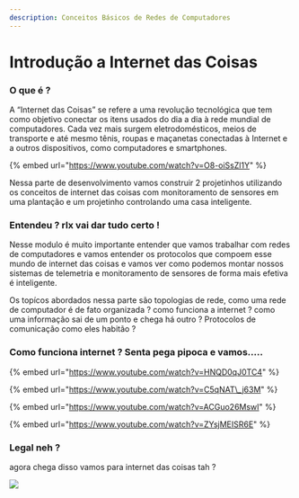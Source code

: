 ```yaml
---
description: Conceitos Básicos de Redes de Computadores
---
```


# Introdução a Internet das Coisas

### O que é ? 

A “Internet das Coisas” se refere a uma revolução tecnológica que tem como objetivo conectar os itens usados do dia a dia à rede mundial de computadores. Cada vez mais surgem eletrodomésticos, meios de transporte e até mesmo tênis, roupas e maçanetas conectadas à Internet e a outros dispositivos, como computadores e smartphones.

{% embed url="https://www.youtube.com/watch?v=O8-oiSsZl1Y" %}

Nessa parte de desenvolvimento vamos construir 2 projetinhos utilizando os conceitos de internet das coisas com monitoramento de sensores em uma plantação e um projetinho controlando uma casa inteligente.

### Entendeu ? rlx vai dar tudo certo ! 

Nesse modulo é muito importante entender que vamos trabalhar com redes de computadores e vamos entender os protocolos que compoem esse mundo de internet das coisas e vamos ver como podemos montar nossos sistemas de telemetria e monitoramento de sensores de forma mais efetiva é inteligente.

Os topícos abordados nessa parte são topologias de rede, como uma rede de computador é de fato organizada ? como funciona a internet ? como uma informação sai de um ponto e chega há outro ? Protocolos de comunicação como eles habitão ? 

### Como funciona internet ?  Senta pega pipoca e vamos.....

{% embed url="https://www.youtube.com/watch?v=HNQD0qJ0TC4" %}

{% embed url="https://www.youtube.com/watch?v=C5qNAT\_j63M" %}

{% embed url="https://www.youtube.com/watch?v=ACGuo26MswI" %}

{% embed url="https://www.youtube.com/watch?v=ZYsjMEISR6E" %}

### Legal neh ? 

agora chega disso vamos para internet das coisas tah ? 

![](https://www.falamart.com.br/wp-content/uploads/2018/02/1_is9At2B0w7NEKwwx09_4MA.gif)



